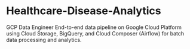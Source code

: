 # Healthcare-Disease-Analytics
GCP Data Engineer
End-to-end data pipeline on Google Cloud Platform using Cloud Storage, BigQuery, and Cloud Composer (Airflow) for batch data processing and analytics.
